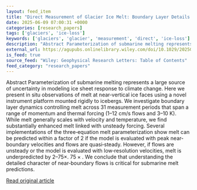 ```yaml
---
layout: feed_item
title: "Direct Measurement of Glacier Ice Melt: Boundary Layer Details Are Critical for Submarine Melt Prediction at Near‐Vertical Ice Faces"
date: 2025-06-09 07:00:31 +0000
categories: [research_papers]
tags: ['glaciers', 'ice-loss']
keywords: ['glaciers', 'glacier', 'measurement', 'direct', 'ice-loss']
description: "Abstract Parameterization of submarine melting represents a large source of uncertainty in modeling ice sheet response to climate change"
external_url: https://agupubs.onlinelibrary.wiley.com/doi/10.1029/2025GL114952?af=R
is_feed: true
source_feed: "Wiley: Geophysical Research Letters: Table of Contents"
feed_category: "research_papers"
---
```


Abstract Parameterization of submarine melting represents a large source of uncertainty in modeling ice sheet response to climate change. Here we present in situ observations of melt at near‐vertical ice faces using a novel instrument platform mounted rigidly to icebergs. We investigate boundary layer dynamics controlling melt across 31 measurement periods that span a range of momentum and thermal forcing (1–12 cm/s flows and 3–10 K). While melt generally scales with velocity and temperature, we find substantially enhanced melt linked with unsteady forcing. Several implementations of the three‐equation melt parameterization show melt can be predicted within a factor of 2 if the model is evaluated with peak near‐boundary velocities and flows are quasi‐steady. However, if flows are unsteady or the model is evaluated with low‐resolution velocities, melt is underpredicted by 2–75×. $75\times .$ We conclude that understanding the detailed character of near‐boundary flows is critical for submarine melt predictions.

[Read original article](https://agupubs.onlinelibrary.wiley.com/doi/10.1029/2025GL114952?af=R)
